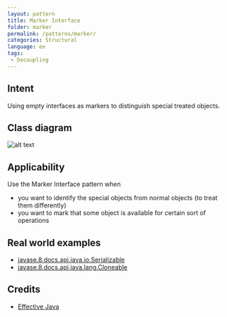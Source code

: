 ```yaml
---
layout: pattern
title: Marker Interface
folder: marker
permalink: /patterns/marker/
categories: Structural
language: en
tags:
 - Decoupling
---
```


## Intent
Using empty interfaces as markers to distinguish special treated objects.

## Class diagram
![alt text](/etc/MarkerDiagram.png "Marker Interface")

## Applicability
Use the Marker Interface pattern when

* you want to identify the special objects from normal objects (to treat them differently)
* you want to mark that some object is available for certain sort of operations

## Real world examples

* [javase.8.docs.api.java.io.Serializable](https://docs.oracle.com/javase/8/docs/api/java/io/Serializable.html)
* [javase.8.docs.api.java.lang.Cloneable](https://docs.oracle.com/javase/8/docs/api/java/lang/Cloneable.html)

## Credits

* [Effective Java](https://www.amazon.com/gp/product/0134685997/ref=as_li_tl?ie=UTF8&camp=1789&creative=9325&creativeASIN=0134685997&linkCode=as2&tag=javadesignpat-20&linkId=4e349f4b3ff8c50123f8147c828e53eb)
